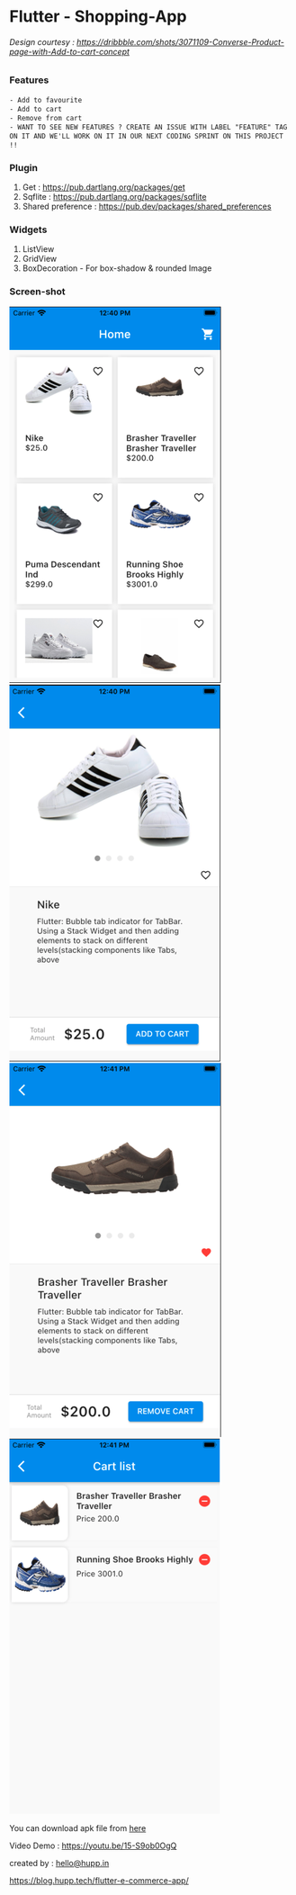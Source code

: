 # Flutter - Shopping-App
###### Design courtesy : https://dribbble.com/shots/3071109-Converse-Product-page-with-Add-to-cart-concept


### Features
    - Add to favourite
    - Add to cart
    - Remove from cart
    - WANT TO SEE NEW FEATURES ? CREATE AN ISSUE WITH LABEL "FEATURE" TAG ON IT AND WE'LL WORK ON IT IN OUR NEXT CODING SPRINT ON THIS PROJECT !!
### Plugin
1. Get               : https://pub.dartlang.org/packages/get
3. Sqflite           : https://pub.dartlang.org/packages/sqflite
5. Shared preference : https://pub.dev/packages/shared_preferences

### Widgets
1. ListView
2. GridView
3. BoxDecoration - For box-shadow & rounded Image


### Screen-shot

![Alt text](./images/HomeScreen.png?raw=true "Home Screen")
![Alt text](./images/ProductDetails1.png?raw=true "Product Details")
![Alt text](./images/ProductDetails2.png?raw=true "Product Details")
![Alt text](./images/CartList.png?raw=true "Product Details")


You can download apk file from [here](./app-release.apk)

Video Demo : https://youtu.be/15-S9ob0OgQ

created by : hello@hupp.in


https://blog.hupp.tech/flutter-e-commerce-app/
